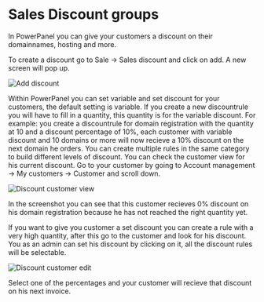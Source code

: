 # Sales Discount groups

In PowerPanel you can give your customers a discount on their domainnames, hosting and more.

To create a discount go to Sale -> Sales discount and click on add. A new screen will pop up.

![Add discount](/supportpages/images/add_discount.png)

Within PowerPanel you can set variable and set discount for your customers, the default setting is variable. If you create a new discountrule you will have to fill in a quantity, this quantity is for the variable discount. For example: you create a discountrule for domain registration with the quantity at 10 and a discount percentage of 10%, each customer with variable discount and 10 domains or more will now recieve a 10% discount on the next domain he orders. You can create multiple rules in the same category to build different levels of discount. You can check the customer view for his current discount. Go to your customer by going to Account management -> My customers -> Customer and scroll down.

![Discount customer view](/supportpages/images/discount_customer_settings.png)

In the screenshot you can see that this customer recieves 0% discount on his domain registration because he has not reached the right quantity yet.

If you want to give you customer a set discount you can create a rule with a very high quantity, after this go to the customer and look for his discount. You as an admin can set his discount by clicking on it, all the discount rules will be selectable.

![Discount customer edit](/supportpages/images/discount_customer_edit.png)

Select one of the percentages and your customer will recieve that discount on his next invoice.
